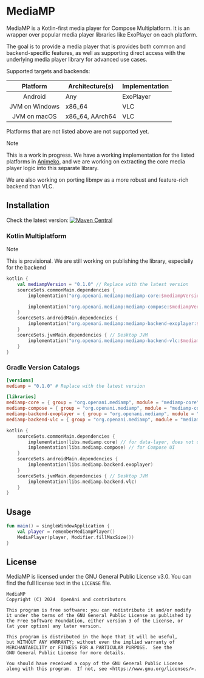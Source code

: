 # MediaMP

MediaMP is a Kotlin-first media player for Compose Multiplatform. It is an
wrapper over popular media player libraries like ExoPlayer on each platform.

The goal is to provide a media player that is provides both common and backend-specific features, as
well as supporting direct access with the underlying media player library for advanced use cases.

Supported targets and backends:

|    Platform    | Architecture(s) | Implementation |
|:--------------:|-----------------|----------------|
|    Android     | Any             | ExoPlayer      |
| JVM on Windows | x86_64          | VLC            |
|  JVM on macOS  | x86_64, AArch64 | VLC            |

Platforms that are not listed above are not supported yet.

> [!NOTE]
>
> This is a work in progress. We have a working implementation for the listed platforms
> in [Animeko,](https://github.com/open-ani/Animeko) and we are working on extracting the core media
> player logic into this separate library.
>
> We are also working on porting libmpv as a more robust and feature-rich backend than VLC.

## Installation

Check the latest
version: [![Maven Central](https://img.shields.io/maven-central/v/org.openani.mediamp/mediamp-core)](https://img.shields.io/maven-central/v/org.openani.mediamp/mediamp-core)

### Kotlin Multiplatform

> [!NOTE]
>
> This is provisional. We are still working on publishing the library, especially for the backend

```kotlin
kotlin {
    val mediampVersion = "0.1.0" // Replace with the latest version
    sourceSets.commonMain.dependencies {
        implementation("org.openani.mediamp:mediamp-core:$mediampVersion") // for data-layer, does not depend on Compose

        implementation("org.openani.mediamp:mediamp-compose:$mediampVersion") // for Compose UI
    }
    sourceSets.androidMain.dependencies {
        implementation("org.openani.mediamp:mediamp-backend-exoplayer:$mediampVersion")
    }
    sourceSets.jvmMain.dependencies { // Desktop JVM
        implementation("org.openani.mediamp:mediamp-backend-vlc:$mediampVersion")
    }
}
```

### Gradle Version Catalogs

```toml
[versions]
mediamp = "0.1.0" # Replace with the latest version

[libraries]
mediamp-core = { group = "org.openani.mediamp", module = "mediamp-core", version.ref = "mediamp" }
mediamp-compose = { group = "org.openani.mediamp", module = "mediamp-compose", version.ref = "mediamp" }
mediamp-backend-exoplayer = { group = "org.openani.mediamp", module = "mediamp-backend-exoplayer", version.ref = "mediamp" }
mediamp-backend-vlc = { group = "org.openani.mediamp", module = "mediamp-backend-vlc", version.ref = "mediamp" }
```

```kotlin
kotlin {
    sourceSets.commonMain.dependencies {
        implementation(libs.mediamp.core) // for data-layer, does not depend on Compose
        implementation(libs.mediamp.compose) // for Compose UI
    }
    sourceSets.androidMain.dependencies {
        implementation(libs.mediamp.backend.exoplayer)
    }
    sourceSets.jvmMain.dependencies { // Desktop JVM
        implementation(libs.mediamp.backend.vlc)
    }
}
```

## Usage

```kotlin
fun main() = singleWindowApplication {
    val player = rememberMediampPlayer()
    MediaPlayer(player, Modifier.fillMaxSize())
}
```

## License

MediaMP is licensed under the GNU General Public License v3.0. You can find the full license text in
the `LICENSE` file.

```
MediaMP
Copyright (C) 2024  OpenAni and contributors

This program is free software: you can redistribute it and/or modify
it under the terms of the GNU General Public License as published by
the Free Software Foundation, either version 3 of the License, or
(at your option) any later version.

This program is distributed in the hope that it will be useful,
but WITHOUT ANY WARRANTY; without even the implied warranty of
MERCHANTABILITY or FITNESS FOR A PARTICULAR PURPOSE.  See the
GNU General Public License for more details.

You should have received a copy of the GNU General Public License
along with this program.  If not, see <https://www.gnu.org/licenses/>.
```
